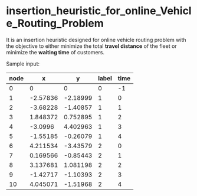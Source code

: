 # insertion_heuristic_for_online_Vehicle_Routing_Problem
It is an insertion heuristic designed for online vehicle routing problem with the objective to either minimize the total **travel distance** of the fleet or minimize the **waiting time** of customers.

Sample input:

| node | x | y | label | time |
| --- | --- | --- | --- | --- |
| 0 | 0 | 0 | 0 | -1 |
| 1 | -2.57836 | -2.18999 | 1 | 0 |
| 2 | -3.68228 | -1.40857 | 1 | 1 |
| 3 | 1.848372 | 0.752895 | 1 | 2 |
| 4 | -3.0996 | 4.402963 | 1 | 3 |
| 5 | -1.55185 | -0.26079 | 1 | 4 |
| 6 | 4.211534 | -3.43579 | 2 | 0 |
| 7 | 0.169566 | -0.85443 | 2 | 1 |
| 8 | 3.137681 | 1.081198 | 2 | 2 |
| 9 | -1.42717 | -1.10393 | 2 | 3 |
| 10 | 4.045071 | -1.51968 | 2 | 4 |


